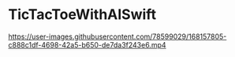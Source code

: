# TicTacToeWithAISwift

https://user-images.githubusercontent.com/78599029/168157805-c888c1df-4698-42a5-b650-de7da3f243e6.mp4

